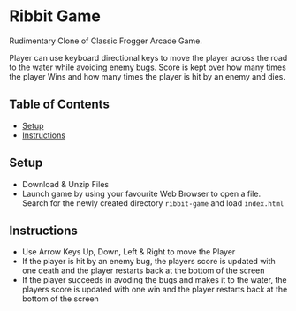 # Ribbit Game
Rudimentary Clone of Classic Frogger Arcade Game.

Player can use keyboard directional keys to move the player across the road to the water while avoiding enemy bugs. Score is kept over how many times the player Wins and how many times the player is hit by an enemy and dies.

## Table of Contents
- [Setup](#setup)
- [Instructions](#instructions)

## Setup
- Download & Unzip Files
- Launch game by using your favourite Web Browser to open a file. Search for the newly created directory `ribbit-game` and load `index.html`

## Instructions
- Use Arrow Keys Up, Down, Left & Right to move the Player
- If the player is hit by an enemy bug, the players score is updated with one death and the player restarts back at the bottom of the screen
- If the player succeeds in avoding the bugs and makes it to the water, the players score is updated with one win and the player restarts back at the bottom of the screen



